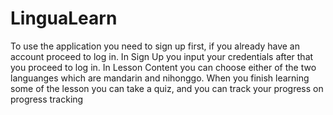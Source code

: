 # LinguaLearn

To use the application you need to sign up first, if you already have an account proceed to log in. In Sign Up you input your credentials after that you proceed to log in. In Lesson Content you can choose either of the two languanges which are mandarin and nihonggo. When you finish learning some of the lesson you can take a quiz, and you can track your progress on progress tracking
